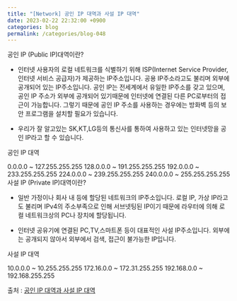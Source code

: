 ```yaml
---
title: "[Network] 공인 IP 대역과 사설 IP 대역"
date: 2023-02-22 22:32:00 +0900
categories: blog
permalink: /categories/blog-048
---
```



공인 IP (Public IP)대역이란?
 - 인터넷 사용자의 로컬 네트워크를 식별하기 위해 ISP(Internet Service Provider, 인터넷 서비스 공급자)가 제공하는 IP주소입니다. 공용 IP주소라고도 불리며 외부에 공개되어 있는 IP주소입니다. 공인 IP는 전세계에서 유일한 IP주소를 갖고 있으며, 공인 IP 주소가 외부에 공개되어 있기때문에 인터넷에 연결된 다른 PC로부터의 접근이 가능합니다. 그렇기 때문에 공인 IP 주소를 사용하는 경우에는 방화벽 등의 보안 프로그램을 설치할 필요가 있습니다.

 - 우리가 잘 알고있는 SK,KT,LG등의 통신사를 통하여 사용하고 있는 인터넷망을 공인 IP라고 할 수 있습니다.

 

공인 IP 대역

0.0.0.0 ~ 127.255.255.255
128.0.0.0 ~ 191.255.255.255
192.0.0.0 ~ 233.255.255.255
224.0.0.0 ~ 239.255.255.255
240.0.0.0 ~ 255.255.255.255
사설 IP (Private IP)대역이란?
 - 일반 가정이나 회사 내 등에 할당된 네트워크의 IP주소입니다. 로컬 IP, 가상 IP라고도 불리며 IPv4의 주소부족으로 인해 서브넷팅된 IP이기 때문에 라우터에 의해 로컬 네트워크상의 PC나 장치에 할당됩니다.

 - 인터넷 공유기에 연결된 PC,TV,스마트폰 등이 대표적인 사설 IP주소입니다. 외부에는 공개되지 않아서 외부에서 검색, 접근이 불가능한 IP입니다.

 

사설 IP 대역

10.0.0.0 ~ 10.255.255.255
172.16.0.0 ~ 172.31.255.255
192.168.0.0 ~ 192.168.255.255


출처 : [공인 IP 대역과 사설 IP 대역](https://ju-hyung.tistory.com/70)
